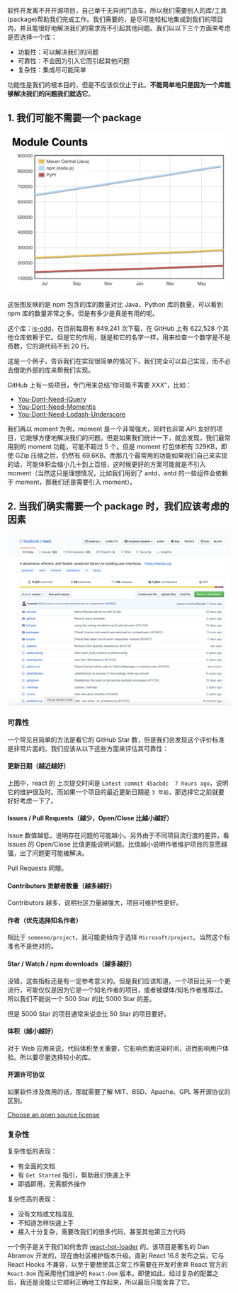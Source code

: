 软件开发离不开开源项目，自己单干无异闭门造车，所以我们需要别人的库/工具(package)帮助我们完成工作。我们需要的，是尽可能轻松地集成到我们的项目内，并且能很好地解决我们的需求而不引起其他问题。我们以以下三个方面来考虑是否选择一个库：

- 功能性：可以解决我们的问题
- 可靠性：不会因为引入它而引起其他问题
- 复杂性：集成尽可能简单

功能性是我们的根本目的，但是不应该仅仅止于此。**不能简单地只是因为一个库能够解决我们的问题我们就选它**。

##  1. 我们可能不需要一个 package

![module_count](https://raw.githubusercontent.com/clumsyme/blogs/master/imgs/count.png)

这张图反映的是 npm 包含的库的数量对比 Java、Python 库的数量，可以看到 npm 库的数量非常之多。但是有多少是真是有用的呢。

这个库：[is-odd](https://www.npmjs.com/package/is-odd)，在目前每周有 849,241 次下载，在 GitHub 上有 622,528 个其他仓库依赖于它。但是它的作用，就是和它的名字一样，用来检查一个数字是不是奇数，它的源代码不到 20 行。

这是一个例子，告诉我们在实现很简单的情况下，我们完全可以自己实现，而不必去借助外部的库来帮我们实现。

GitHub 上有一些项目，专门用来总结“你可能不需要 XXX”，比如：

- [You-Dont-Need-jQuery](https://github.com/nefe/You-Dont-Need-jQuery)
- [You-Dont-Need-Momentjs](https://github.com/you-dont-need/You-Dont-Need-Momentjs)
- [You-Dont-Need-Lodash-Underscore](https://github.com/you-dont-need/You-Dont-Need-Lodash-Underscore)

我们再以 moment 为例，moment 是一个非常强大，同时也非常 API 友好的项目，它能够方便地解决我们的问题。但是如果我们统计一下，就会发现，我们最常用到的 moment 功能，可能不超过 5 个。但是 moment 打包体积有 329KB，即使 GZip 压缩之后，仍然有 69.6KB。而那几个最常用的功能如果我们自己来实现的话，可能体积会缩小几十到上百倍，这时候更好的方案可能就是不引入 moment（当然这只是理想情况，比如我们用到了 antd，antd 的一些组件会依赖于 moment，那我们还是需要引入 moment）。

## 2. 当我们确实需要一个 package 时，我们应该考虑的因素

![module_react](https://raw.githubusercontent.com/clumsyme/blogs/master/imgs/react.png)


### 可靠性

一个常见且简单的方法是看它的 GitHub Star 数，但是我们会发现这个评价标准是非常片面的。我们应该从以下这些方面来评估其可靠性：

#### 更新日期（越近越好）

上图中，react 的 上次提交时间是 `Latest commit 45acbdc  7 hours ago`，说明它的维护很及时。而如果一个项目的最近更新日期是 `3 年前`，那选择它之前就要好好考虑一下了。

#### Issues / Pull Requests（越少，Open/Close 比越小越好）

Issue 数值越低，说明存在问题的可能越小。另外由于不同项目流行度的差异，看 Issues 的 Open/Close 比值更能说明问题。比值越小说明作者维护项目的意愿越强，出了问题更可能被解决。

Pull Requests 同理。

#### Contributors 贡献者数量（越多越好）

Contributors 越多，说明社区力量越强大，项目可维护性更好。

#### 作者（优先选择知名作者）

相比于 `someone/project`，我可能更倾向于选择 `Microsoft/project`。当然这个标准也不是绝对的。

#### Star / Watch / npm downloads（越多越好）

没错，这些指标还是有一定参考意义的。但是我们应该知道，一个项目比另一个更流行，可能仅仅是因为它是一个知名作者的项目，或者被媒体/知名作者推荐过。所以我们不能说一个 500 Star 的比 5000 Star 的差。

但是 5000 Star 的项目通常来说会比 50 Star 的项目要好。

#### 体积（越小越好）

对于 Web 应用来说，代码体积至关重要，它影响页面渲染时间，进而影响用户体验。所以要尽量选择较小的库。

#### 开源许可协议

如果软件涉及商用的话，那就需要了解 MIT、BSD、Apache、GPL 等开源协议的区别。

[Choose an open source license](https://choosealicense.com/)

### 复杂性

复杂性低的表现：

- 有全面的文档
- 有 `Get Started` 指引，帮助我们快速上手
- 即插即用，无需额外操作

复杂性高的表现：

- 没有文档或文档混乱
- 不知道怎样快速上手
- 接入十分复杂，需要改我们的很多代码，甚至其他第三方代码

一个例子是关于我们如何舍弃 [react-hot-loader](https://github.com/gaearon/react-hot-loader/releases) 的。该项目是著名的 Dan Abramov 开发的，现在由社区维护版本升级。直到 React 16.8 发布之后，它与 React Hooks 不兼容，以至于要想使其正常工作需要在开发时舍弃 React 官方的 `React-Dom` 而采用他们维护的 `React-Dom` 版本。即使如此，经过复杂的配置之后，我还是没能让它顺利正确地工作起来，所以最后只能舍弃了它。
